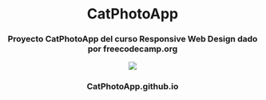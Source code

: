 <h1 align="center"> CatPhotoApp</h1>

<h3 align="center"> Proyecto CatPhotoApp del curso Responsive Web Design dado por freecodecamp.org</h3>

<p align="center">
    <img src="https://img.shields.io/badge/Finalizado-lima?label=Status">
</p>
<h3 align="center"><a href"https://teizter7u7.github.io/CatPhotoApp.github.io/">CatPhotoApp.github.io</a></h3>
